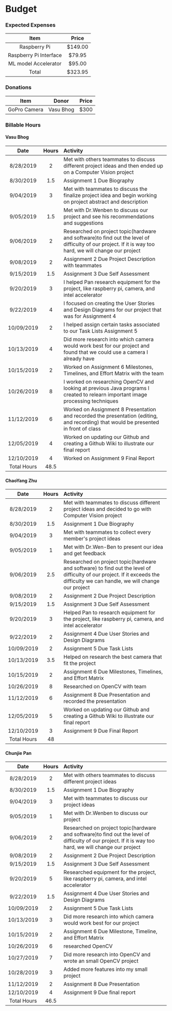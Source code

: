 # Budget

### Expected Expenses
| Item | Price
| :---: |  :---: |
Raspberry Pi | $149.00 |
Raspberry Pi Interface | $79.95 |
ML model Accelerator | $95.00 |
Total | $323.95 |

### Donations
| Item | Donor | Price
| :---: |  :---: | :---: |
GoPro Camera | Vasu Bhog | $300



### Billable Hours


#### Vasu Bhog
Date | Hours | Activity |
| :---: |  :---: | :--- |
8/28/2019 | 2 | Met with others teammates to discuss different project ideas and then ended up on a Computer Vision project | 
8/30/2019 | 1.5 | Assignment 1 Due Biography |
9/04/2019 | 3 | Met with teammates to discuss the finalize project idea and begin working on project abstract and description |
9/05/2019 | 1.5 | Met with Dr.Wenben to discuss our project and see his recommendations and suggestions| 
9/06/2019 | 2 | Researched on project topic(hardware and software)to find out the level of difficulty of our project. If it is way too hard, we will change our project |
9/08/2019 | 2 | Assignment 2 Due Project Description with teammates |
9/15/2019 | 1.5 | Assignment 3 Due Self Assessment |
9/20/2019 | 3 | I helped Pan research equipment for the project, like raspberry pi, camera, and intel accelerator |
9/22/2019 | 4 | I focused on creating the User Stories and Design Diagrams for our project that was for Assignment 4 |
10/09/2019 | 2 | I helped assign certain tasks associated to our Task Lists Assignment 5|
10/13/2019 | 4 | Did more research into which camera would work best for our project and found that we could use a camera I already have |
10/15/2019 | 2 | Worked on Assignment 6 Milestones, Timelines, and Effort Matrix with the team |
10/26/2019 | 8 | I worked on researching OpenCV and looking at previous Java programs I created to relearn important image processing techniques |
11/12/2019 | 6 | Worked on Assignment 8 Presentation and recorded the presentation (editing, and recording) that would be presented in front of class|
12/05/2019 | 4 | Worked on updating our Github and creating a Github Wiki to illustrate our final report |
12/10/2019 | 4 | Worked on Assignment 9 Final Report |
Total Hours | 48.5 |  

#### ChaoYang Zhu
Date | Hours | Activity |
| :---: |  :---: | :--- |
8/28/2019 | 2 | Met with teammates to discuss different project ideas and decided to go with Computer Vision project | 
8/30/2019 | 1.5 | Assignment 1 Due Biography |
9/04/2019 | 3 | Met with teammates to collect every member's project ideas |
9/05/2019 | 1 | Met with Dr.Wen-Ben to present our idea and get feedback |
9/06/2019 | 2.5 | Researched on project topic(hardware and software) to find out the level of difficulty of our project. If it exceeds the difficulty we can handle, we will change our project |
9/08/2019 | 2 | Assignment 2 Due Project Description |
9/15/2019 | 1.5 | Assignment 3 Due Self Assessment |
9/20/2019 | 3 | Helped Pan to research equipment for the project, like raspberry pi, camera, and intel accelerator |
9/22/2019 | 2 | Assignment 4 Due User Stories and Design Diagrams|
10/09/2019 | 2 | Assignment 5 Due Task Lists |
10/13/2019 | 3.5 | Helped on research the best camera that fit the project |
10/15/2019 | 2 | Assignment 6 Due Milestones, Timelines, and Effort Matrix |
10/26/2019 | 8 | Researched on OpenCV with team |
11/12/2019 | 6 | Assignment 8 Due Presentation and recorded the presentation |
12/05/2019 | 5 | Worked on updating our Github and creating a Github Wiki to illustrate our final report |
12/10/2019 | 3 | Assignment 9 Due Final Report |
Total Hours | 48 |

#### Chunjie Pan
Date | Hours | Activity |
| :---: |  :---: | :--- |
8/28/2019 | 2 | Met with others teammates to discuss different project ideas | 
8/30/2019 | 1.5 | Assignment 1 Due Biography |
9/04/2019 | 3 | Met with teammates to discuss our project ideas |
9/05/2019 | 1 | Met with Dr.Wenben to discuss our project | 
9/06/2019 | 2 | Researched on project topic(hardware and software)to find out the level of difficulty of our project. If it is way too hard, we will change our project |
9/08/2019 | 2 | Assignment 2 Due Project Description |
9/15/2019 | 1.5 | Assignment 3 Due Self Assessment |
9/20/2019 | 5 | Researched equipment for the project, like raspberry pi, camera, and intel accelerator |
9/22/2019 | 1.5 | Assignment 4 Due User Stories and Design Diagrams|
10/09/2019 | 2 | Assignment 5 Due Task Lists |
10/13/2019 |3| Did more research into which camera would work best for our project |
10/15/2019 | 2 | Assignment 6 Due Milestone, Timeline, and Effort Matrix |
10/26/2019 |6| researched OpenCV |
10/27/2019 |7| Did more research into OpenCV and wrote an small OpenCV project|
10/28/2019 |3| Added more features into my small project|
11/12/2019 |2| Assignment 8 Due Presentation
12/10/2019 | 4 | Assignment 9 Due final report |
Total Hours | 46.5 |  


